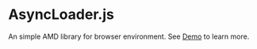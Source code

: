 # AsyncLoader.js
An simple AMD library for browser environment.
See <a href='https://github.com/treemonster/AsyncLoader.js/blob/master/Demo'>Demo</a> to learn more.
